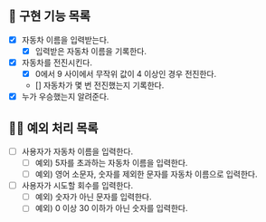 ## 🚀 구현 기능 목록

- [x] 자동차 이름을 입력받는다.
    - [x] 입력받은 자동차 이름을 기록한다.
- [x] 자동차를 전진시킨다.
    - [x] 0에서 9 사이에서 무작위 값이 4 이상인 경우 전진한다.
    - [] 자동차가 몇 번 전진했는지 기록한다.
- [x] 누가 우승했는지 알려준다.

## 🙅‍♂️ 예외 처리 목록

- [ ] 사용자가 자동차 이름을 입력한다.
    - [ ] 예외) 5자를 초과하는 자동차 이름을 입력한다.
    - [ ] 예외) 영어 소문자, 숫자를 제외한 문자를 자동차 이름으로 입력한다.
- [ ] 사용자가 시도할 회수를 입력한다.
    - [ ] 예외) 숫자가 아닌 문자를 입력한다.
    - [ ] 예외) 0 이상 30 이하가 아닌 숫자를 입력한다.
